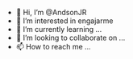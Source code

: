 - 👋 Hi, I’m @AndsonJR
- 👀 I’m interested in engajarme 
- 🌱 I’m currently learning ...
- 💞️ I’m looking to collaborate on ...
- 📫 How to reach me ...

<!---
AndsonJR/AndsonJR is a ✨ special ✨ repository because its `README.md` (this file) appears on your GitHub profile.
You can click the Preview link to take a look at your changes.
--->
